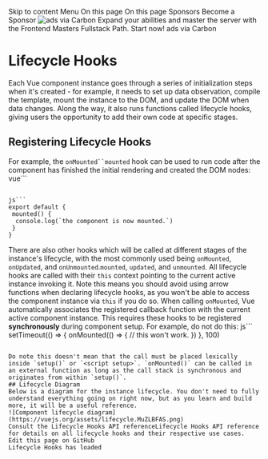 Skip to content
Menu
On this page 
On this page
Sponsors
Become a Sponsor
![ads via Carbon](https://srv.carbonads.net/static/30242/29415cb1d515544c69cf31416a285b985c891c85) Expand your abilities and master the server with the Frontend Masters Fullstack Path. Start now!  ads via Carbon
# Lifecycle Hooks ​
Each Vue component instance goes through a series of initialization steps when it's created - for example, it needs to set up data observation, compile the template, mount the instance to the DOM, and update the DOM when data changes. Along the way, it also runs functions called lifecycle hooks, giving users the opportunity to add their own code at specific stages.
## Registering Lifecycle Hooks ​
For example, the `onMounted``mounted` hook can be used to run code after the component has finished the initial rendering and created the DOM nodes:
vue```
<script setup>
import { onMounted } from 'vue'
onMounted(() => {
 console.log(`the component is now mounted.`)
})
</script>
```

js```
export default {
 mounted() {
  console.log(`the component is now mounted.`)
 }
}
```

There are also other hooks which will be called at different stages of the instance's lifecycle, with the most commonly used being `onMounted`, `onUpdated`, and `onUnmounted`.`mounted`, `updated`, and `unmounted`.
All lifecycle hooks are called with their `this` context pointing to the current active instance invoking it. Note this means you should avoid using arrow functions when declaring lifecycle hooks, as you won't be able to access the component instance via `this` if you do so.
When calling `onMounted`, Vue automatically associates the registered callback function with the current active component instance. This requires these hooks to be registered **synchronously** during component setup. For example, do not do this:
js```
setTimeout(() => {
 onMounted(() => {
  // this won't work.
 })
}, 100)
```

Do note this doesn't mean that the call must be placed lexically inside `setup()` or `<script setup>`. `onMounted()` can be called in an external function as long as the call stack is synchronous and originates from within `setup()`.
## Lifecycle Diagram ​
Below is a diagram for the instance lifecycle. You don't need to fully understand everything going on right now, but as you learn and build more, it will be a useful reference.
![Component lifecycle diagram](https://vuejs.org/assets/lifecycle.MuZLBFAS.png)
Consult the Lifecycle Hooks API referenceLifecycle Hooks API reference for details on all lifecycle hooks and their respective use cases.
Edit this page on GitHub
Lifecycle Hooks has loaded
